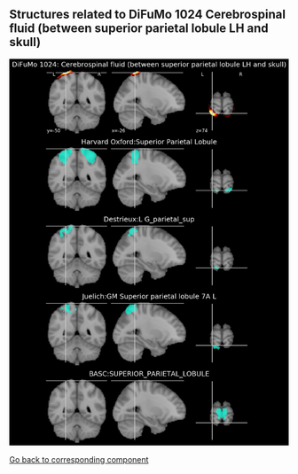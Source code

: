 


## Structures related to DiFuMo 1024 Cerebrospinal fluid (between superior parietal lobule LH and skull)

![574](574.jpg "Structures related to DiFuMo 1024 Cerebrospinal fluid (between superior parietal lobule LH and skull)")

[Go back to corresponding component](https://parietal-inria.github.io/DiFuMo/1024/html/574.html)